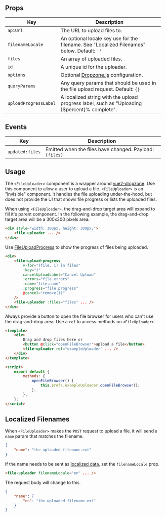 ## Props

| Key | Description |
| --- | --- |
| `apiUrl` | The URL to upload files to. |
| `filenameLocale` | An optional locale key use for the filename. See "Localized Filenames" below. Default: `''` |
| `files` | An array of uploaded files. |
| `id` | A unique id for the uploader. |
| `options` | Optional [Dropzone.js](https://docs.dropzone.dev/configuration/basics/configuration-options) configuration. |
| `queryParams` | Any query params that should be used in the file upload request. Default: `{}` |
| `uploadProgressLabel` | A localized string with the upload progress label, such as "Uploading {$percent}% complete". |

## Events

| Key             | Description                                             |
| --------------- | ------------------------------------------------------- |
| `updated:files` | Emitted when the files have changed. Payload: `(files)` |

## Usage

The `<FileUploader>` component is a wrapper around [vue2-dropzone](https://www.npmjs.com/package/vue2-dropzone). Use this component to allow a user to upload a file. `<FileUploader>` is an "invisible" component. It handles the file uploading under-the-hood, but does not provide the UI that shows file progress or lists the uploaded files.

When using `<FileUploader>`, the drag-and-drop target area will expand to fill it's parent component. In the following example, the drag-and-drop target area will be a 300x300 pixels area.

```html
<div style="width: 300px; height: 300px;">
	<file-uploader ... />
</div>
```

Use [FileUploadProgress](#/component/FileUploadProgress) to show the progress of files being uploaded.

```html
<div>
	<file-upload-progress
		v-for="(file, i) in files"
		:key="i"
		cancelUploadLabel="Cancel Upload"
		:errors="file.errors"
		:name="file.name"
		:progress="file.progress"
		@cancel="remove(i)"
	/>
	<file-uploader :files="files" ... />
</div>
```

Always provide a button to open the file browser for users who can't use the drag-and-drop area. Use a `ref` to access methods on `<FileUploader>`.

```html
<template>
	<div>
		Drag and drop files here or
		<button @click="openFileBrowser">upload a file</button>
		<file-uploader ref="exampleUploader" ... />
	</div>
</template>

<script>
	export default {
		methods: {
			openFileBrowser() {
				this.$refs.exampleUploader.openFileBrowser();
			},
		},
	};
</script>
```

## Localized Filenames

When `<FileUploader>` makes the `POST` request to upload a file, it will send a `name` param that matches the filename.

```json
{
	"name": "the-uploaded-filename.ext"
}
```

If the name needs to be sent as [localized data](#/pages/localization), set the `filenameLocale` prop.

```html
<file-uploader filenameLocale="en" ... />
```

The request body will change to this.

```json
{
	"name": {
		"en": "the-uploaded-filename.ext"
	}
}
```

